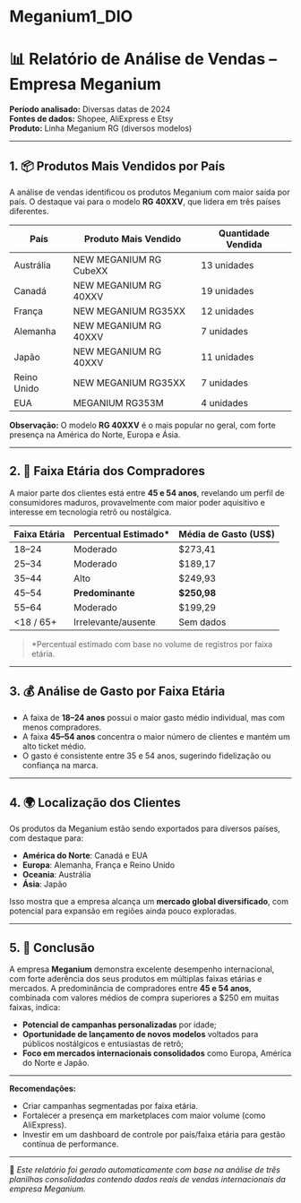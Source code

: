 # Meganium1_DIO

# 📊 Relatório de Análise de Vendas – Empresa Meganium

**Período analisado:** Diversas datas de 2024  
**Fontes de dados:** Shopee, AliExpress e Etsy  
**Produto:** Linha Meganium RG (diversos modelos)

---

## 1. 📦 Produtos Mais Vendidos por País

A análise de vendas identificou os produtos Meganium com maior saída por país. O destaque vai para o modelo **RG 40XXV**, que lidera em três países diferentes.

| País         | Produto Mais Vendido        | Quantidade Vendida |
|--------------|------------------------------|---------------------|
| Austrália    | NEW MEGANIUM RG CubeXX       | 13 unidades         |
| Canadá       | NEW MEGANIUM RG 40XXV        | 19 unidades         |
| França       | NEW MEGANIUM RG35XX          | 12 unidades         |
| Alemanha     | NEW MEGANIUM RG 40XXV        | 7 unidades          |
| Japão        | NEW MEGANIUM RG 40XXV        | 11 unidades         |
| Reino Unido  | NEW MEGANIUM RG35XX          | 7 unidades          |
| EUA          | MEGANIUM RG353M              | 4 unidades          |

**Observação:** O modelo **RG 40XXV** é o mais popular no geral, com forte presença na América do Norte, Europa e Ásia.

---

## 2. 👥 Faixa Etária dos Compradores

A maior parte dos clientes está entre **45 e 54 anos**, revelando um perfil de consumidores maduros, provavelmente com maior poder aquisitivo e interesse em tecnologia retrô ou nostálgica.

| Faixa Etária | Percentual Estimado* | Média de Gasto (US$) |
|--------------|----------------------|------------------------|
| 18–24        | Moderado             | $273,41                |
| 25–34        | Moderado             | $189,17                |
| 35–44        | Alto                 | $249,93                |
| 45–54        | **Predominante**     | **$250,98**            |
| 55–64        | Moderado             | $199,29                |
| <18 / 65+    | Irrelevante/ausente  | Sem dados              |

> *Percentual estimado com base no volume de registros por faixa etária.

---

## 3. 💰 Análise de Gasto por Faixa Etária

- A faixa de **18–24 anos** possui o maior gasto médio individual, mas com menos compradores.
- A faixa **45–54 anos** concentra o maior número de clientes e mantém um alto ticket médio.
- O gasto é consistente entre 35 e 54 anos, sugerindo fidelização ou confiança na marca.

---

## 4. 🌍 Localização dos Clientes

Os produtos da Meganium estão sendo exportados para diversos países, com destaque para:

- **América do Norte**: Canadá e EUA
- **Europa**: Alemanha, França e Reino Unido
- **Oceania**: Austrália
- **Ásia**: Japão

Isso mostra que a empresa alcança um **mercado global diversificado**, com potencial para expansão em regiões ainda pouco exploradas.

---

## 5. 📝 Conclusão

A empresa **Meganium** demonstra excelente desempenho internacional, com forte aderência dos seus produtos em múltiplas faixas etárias e mercados. A predominância de compradores entre **45 e 54 anos**, combinada com valores médios de compra superiores a $250 em muitas faixas, indica:

- **Potencial de campanhas personalizadas** por idade;
- **Oportunidade de lançamento de novos modelos** voltados para públicos nostálgicos e entusiastas de retrô;
- **Foco em mercados internacionais consolidados** como Europa, América do Norte e Japão.

---

**Recomendações:**

- Criar campanhas segmentadas por faixa etária.
- Fortalecer a presença em marketplaces com maior volume (como AliExpress).
- Investir em um dashboard de controle por país/faixa etária para gestão contínua de performance.

---

📁 *Este relatório foi gerado automaticamente com base na análise de três planilhas consolidadas contendo dados reais de vendas internacionais da empresa Meganium.*
